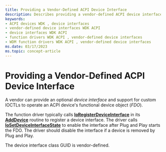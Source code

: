 ```yaml
---
title: Providing a Vendor-Defined ACPI Device Interface
description: Describes providing a vendor-defined ACPI device interface
keywords:
- ACPI devices WDK , device interfaces
- vendor-defined device interfaces WDK ACPI
- device interfaces WDK ACPI
- function drivers WDK ACPI , vendor-defined device interfaces
- WDM function drivers WDK ACPI , vendor-defined device interfaces
ms.date: 03/17/2023
ms.topic: concept-article
---
```


# Providing a Vendor-Defined ACPI Device Interface

A vendor can provide an optional *device interface* and support for custom IOCTLs to operate an ACPI device's functional device object (*FDO*).

The function driver typically calls [**IoRegisterDeviceInterface**](/windows-hardware/drivers/ddi/wdm/nf-wdm-ioregisterdeviceinterface) in its [**AddDevice**](/windows-hardware/drivers/ddi/wdm/nc-wdm-driver_add_device) routine to register a device interface. The driver calls [**IoSetDeviceInterfaceState**](/windows-hardware/drivers/ddi/wdm/nf-wdm-iosetdeviceinterfacestate) to enable the interface after Plug and Play starts the FDO. The driver should disable the interface if a device is removed by Plug and Play.

The device interface class GUID is vendor-defined.
